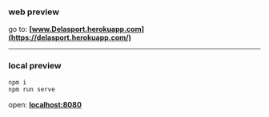 ### web preview

go to: **[www.Delasport.herokuapp.com](https://delasport.herokuapp.com/)**

---

### local preview

```bash
npm i
npm run serve
```

open: **[localhost:8080](http://localhost:8080/)**

